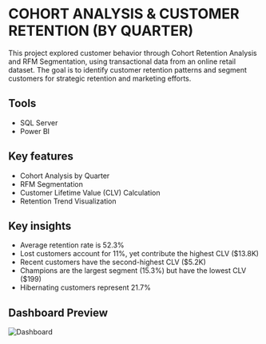 # COHORT ANALYSIS & CUSTOMER RETENTION (BY QUARTER)
This project explored customer behavior through Cohort Retention Analysis and RFM Segmentation, using transactional data from an online retail dataset. The goal is to identify customer retention patterns and segment customers for strategic retention and marketing efforts.

## Tools
- SQL Server
- Power BI

## Key features
- Cohort Analysis by Quarter
- RFM Segmentation
- Customer Lifetime Value (CLV) Calculation
- Retention Trend Visualization

## Key insights
- Average retention rate is 52.3%
- Lost customers account for 11%, yet contribute the highest CLV ($13.8K)
- Recent customers have the second-highest CLV ($5.2K)
- Champions are the largest segment (15.3%) but have the lowest CLV ($199)
- Hibernating customers represent 21.7%

## Dashboard Preview
![Dashboard](images/dashboard_overview.png)



